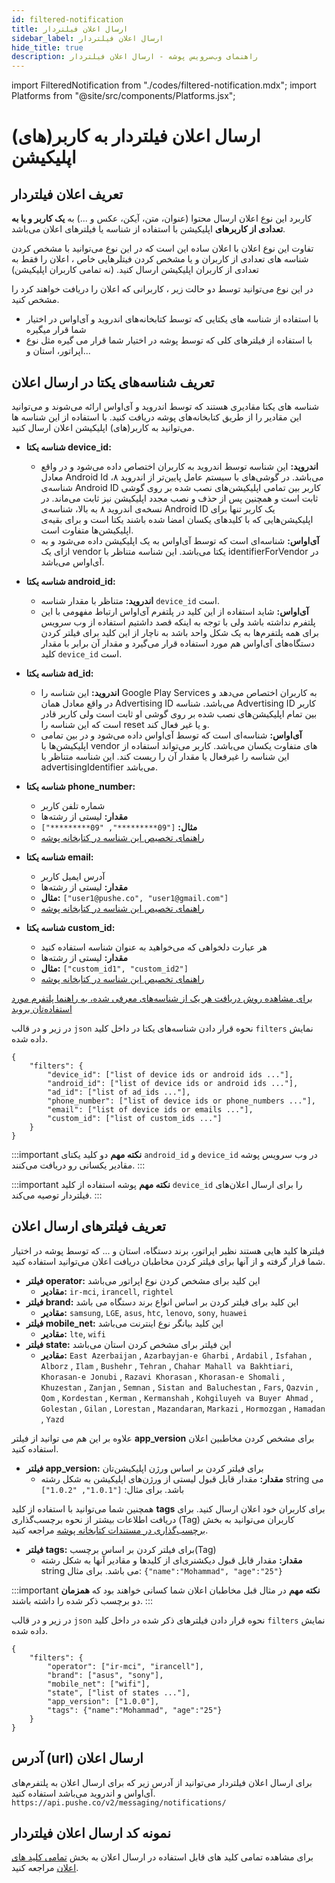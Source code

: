 ```yaml
---
id: filtered-notification
title: ارسال اعلان فیلتردار
sidebar_label: ارسال اعلان فیلتردار
hide_title: true
description: راهنمای وب‌سرویس پوشه - ارسال اعلان فیلتردار
---
```


import FilteredNotification from "./codes/filtered-notification.mdx";
import Platforms from "@site/src/components/Platforms.jsx";

# ارسال اعلان فیلتردار به کاربر(های) اپلیکیشن

## تعریف اعلان فیلتردار

کاربرد این نوع اعلان ارسال محتوا (عنوان، متن، آیکن، عکس و ...) به **یک کاربر و یا به تعدادی از کاربرهای** اپلیکیشن با استفاده از شناسه یا فیلتر‌های اعلان می‌باشد.

تفاوت این نوع اعلان با اعلان ساده این است که در این نوع می‌توانید با مشخص کردن شناسه های تعدادی از کاربران و یا مشخص کردن فیتلرهایی خاص ، اعلان را فقط به تعدادی از کاربران اپلیکیشن ارسال کنید. (نه تمامی کاربران اپلیکیشن)

در این نوع می‌توانید توسط دو حالت زیر ، کاربرانی که اعلان را دریافت خواهند کرد را مشخص کنید.

- با استفاده از شناسه های یکتایی که توسط کتابخا‌نه‌های اندروید و آی‌او‌اس در اختیار شما قرار میگیره
- با استفاده از فیلترهای کلی که توسط پوشه در اختیار شما قرار می گیره مثل نوع اپراتور، استان و...

## تعریف شناسه‌های یکتا در ارسال اعلان

شناسه های یکتا مقادیری هستند که توسط اندروید و آی‌او‌اس ارائه می‌شوند و می‌توانید این مقادیر را از طریق کتابخانه‌های پوشه دریافت کنید.
با استفاده از این شناسه ها می‌توانید به کاربر(های) اپلیکیشن اعلان ارسال کنید.


- **شناسه یکتا device_id:<Platforms android ios />**
    - **اندروید:**
        این شناسه توسط اندروید به کاربران اختصاص داده می‌شود و در واقع معادل Android Id می‌باشد. در گوشی‌های با سیستم عامل پایین‌تر از اندروید ۸، شناسه‌ی Android ID کاربر بین تمامی اپلیکیشن‌های نصب شده بر روی گوشی ثابت است و همچنین پس از حذف و نصب مجدد اپلیکیشن نیز ثابت می‌ماند. در نسخه‌ی اندروید ۸ به بالا، شناسه‌ی Android ID یک کاربر تنها برای اپلیکیشن‌هایی که با کلید‌های یکسان امضا شده باشند یکتا است و برای بقیه‌ی اپلیکیشن‌ها متفاوت است.            
    - **آی‌او‌اس:**
    شناسه‌ای است که توسط آی‌او‌اس به یک اپلیکیشن داده می‌شود و به ازای یک vendor یکتا می‌باشد.
    این شناسه متناظر با identifierForVendor در آی‌او‌اس می‌باشد. 


- **شناسه یکتا android_id:<Platforms android ios />**
    - **اندروید:**
    متناظر با مقدار شناسه `device_id` است.
    - **آی‌او‌اس:**
     شاید استفاده از این کلید در پلتفرم آی‌او‌اس ارتباط مفهومی با این پلتفرم نداشته باشد
      ولی با توجه به اینکه قصد داشتیم استفاده از وب سرویس برای همه پلتفرم‌ها به یک شکل واحد باشد
      به ناچار از این کلید برای فیلتر کردن دستگاه‌های آی‌او‌اس هم مورد استفاده قرار می‌گیرد و مقدار آن برابر با مقدار کلید `device_id` است.


- **شناسه یکتا ad_id:<Platforms android ios />**
    - **اندروید:**
        این شناسه را Google Play Services به کاربران اختصاص می‌دهد و در واقع معادل همان Advertising ID می‌باشد. شناسه Advertising ID کاربر بین تمام اپلیکیشن‌های نصب شده بر روی گوشی او ثابت است ولی کاربر قادر است که این شناسه را reset و یا غیر فعال کند.    
    - **آی‌او‌اس:**
    شناسه‌ای است که توسط آی‌اواس داده می‌شود و در بین تمامی اپلیکیشن‌ها با vendor های متفاوت یکسان می‌باشد.
    کاربر می‌تواند استفاده از این شناسه را غیرفعال یا مقدار آن را ریست کند.
    این شناسه متناظر با advertisingIdentifier می‌باشد.

- **شناسه یکتا phone_number:<Platforms android />**
    - شماره تلفن کاربر
    - **مقدار:**
        لیستی از رشته‌‌ها
    - **مثال:**
        ```["09*********", "09*********"]```
    - [ راهنمای تخصیص این شناسه در کتابخانه پوشه  ](/docs/android-studio/unification)

- **شناسه یکتا email:<Platforms android />**
    - آدرس ایمیل کاربر
    - **مقدار:**
        لیستی از رشته‌‌ها
    - **مثال:**
        ```["user1@pushe.co", "user1@gmail.com"]```
    - [ راهنمای تخصیص این شناسه در کتابخانه پوشه  ](/docs/android-studio/unification)

- **شناسه یکتا custom_id:<Platforms android />**
    - هر عبارت دلخواهی که می‌خواهید به عنوان شناسه استفاده کنید
    - **مقدار:**
        لیستی از رشته‌‌ها
    - **مثال:**
        ```["custom_id1", "custom_id2"]```
    - [ راهنمای تخصیص این شناسه در کتابخانه پوشه  ](/docs/android-studio/unification)


[برای مشاهده روش دریافت هر یک از شناسه‌های معرفی شده، به راهنما پلتفرم مورد استفاده‌تان بروید](https://pushe.co/docs)

در زیر و در قالب `json` نحوه قرار دادن شناسه‌های یکتا در داخل کلید `filters` نمایش داده شده.

```
{
    "filters": {
        "device_id": ["list of device ids or android ids ..."],
        "android_id": ["list of device ids or android ids ..."],
        "ad_id": ["list of ad_ids ..."],
        "phone_number": ["list of device ids or phone_numbers ..."],
        "email": ["list of device ids or emails ..."],
        "custom_id": ["list of custom_ids ..."]
    }
}
```
:::important **نکته مهم**
دو کلید یکتای `android_id` و `device_id` در وب سرویس پوشه مقادیر یکسانی رو دریافت می‌کنند.
:::

:::important **نکته مهم**
پوشه استفاده از کلید `device_id` را برای ارسال اعلان‌های فیلتردار توصیه می‌کند.
:::

## تعریف فیلترهای ارسال اعلان

فیلترها کلید هایی هستند نظیر اپراتور، برند دستگاه، استان و ... که توسط پوشه در اختیار شما قرار گرفته و از آنها برای فیلتر کردن مخاطبان دریافت اعلان می‌توانید استفاده کنید.

- **فیلتر operator:**
    این کلید برای مشخص کردن نوع اپراتور می‌باشد    
    - **مقادیر:**
    `ir-mci‍‍`, `irancell`, `rightel`
- **فیلتر brand:**
    این کلید برای فیلتر کردن بر اساس انواع برند دستگاه می باشد    
    - **مقادیر:**
    `samsung`, `LGE`, `asus`, `htc`, `lenovo`, `sony`, `huawei`
- **فیلتر mobile_net:**
    این کلید بیانگر نوع اینترنت می‌باشد    
    - **مقادیر:**
    ‍`lte`, `wifi`
- **فیلتر state:**
    این فیلتر برای مشخص کردن استان می‌باشد    
    - **مقادیر:**
    `East Azerbaijan` , `Azarbayjan-e Gharbi` , `Ardabil` , `Isfahan` , `Alborz` , `Ilam` , `Bushehr` , `Tehran` , `Chahar Mahall va Bakhtiari`,
    `Khorasan-e Jonubi` , `Razavi Khorasan` , `Khorasan-e Shomali` , `Khuzestan` , `Zanjan` , `Semnan` , `Sistan and Baluchestan` , `Fars`, 
    `Qazvin` , `Qom` , `Kordestan` , `Kerman` , `Kermanshah` , `Kohgiluyeh va Buyer Ahmad` , `Golestan` , `Gilan` , `Lorestan` , `Mazandaran`, 
    `Markazi` , `Hormozgan` , `Hamadan` , `Yazd`

علاوه بر این هم می توانید از فیلتر **app_version** برای مشخص کردن مخاطبین اعلان استفاده کنید.

- **فیلتر app_version:**
    برای فیلتر کردن بر اساس ورژن اپلیکیشن‌تان    
    - **مقدار:**
    مقدار قابل قبول لیستی از ورژن‌های اپلیکیشن به شکل رشته string می باشد. برای مثال: `["1.0.1", "1.0.2"]`

همچنین شما می‌توانید با استفاده از کلید **tags** برای کاربران خود اعلان ارسال کنید.
 برای دریافت اطلاعات بیشتر از نحوه برچسب‌گذاری (Tag) کاربران می‌توانید به بخش [برچسب‌گذاری در مستندات کتابخانه پوشه](/docs/android-studio/tag)  مراجعه کنید.

- **فیلتر tags:**
    برای فیلتر کردن بر اساس برچسب(Tag)    
    - **مقدار:**
    مقدار قابل قبول دیکشنری‌ای از کلید‌ها و مقادیر ‌آنها به شکل رشته string می باشد.
     برای مثال: `{"name":"Mohammad", "age":"25"}`

:::important **نکته مهم**
در مثال قبل مخاطبان اعلان شما کسانی خواهند بود که **همزمان** دو برچسب ذکر شده را داشته باشند.
:::

در زیر و در قالب `json` نحوه قرار دادن فیلترهای ذکر شده در داخل کلید `filters` نمایش داده شده.

```
{
    "filters": {
        "operator": ["ir-mci‍‍", "irancell"],
        "brand": ["asus", "sony"],
        "mobile_net": ["wifi"],
        "state", ["list of states ..."],
        "app_version": ["1.0.0"],
        "tags": {"name":"Mohammad", "age":"25"}
    }
}
```

## آدرس (url) ارسال اعلان

برای ارسال اعلان فیلتردار می‌توانید از آدرس  زیر که برای ارسال اعلان به پلتفرم‌های آی‌او‌اس و اندروید می‌باشد استفاده کنید.
```https://api.pushe.co/v2/messaging/notifications/```

## نمونه کد ارسال اعلان فیلتردار

برای مشاهده تمامی کلید های قابل استفاده در ارسال اعلان به بخش [تمامی کلید های اعلان](/docs/mobile-api/notification-keys) مراجعه کنید.

<FilteredNotification />